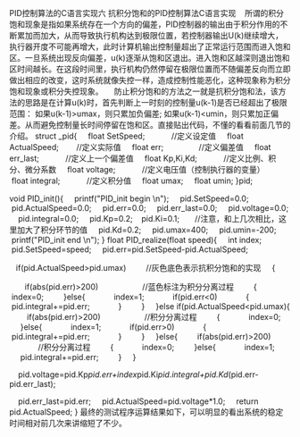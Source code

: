 PID控制算法的C语言实现六 抗积分饱和的PID控制算法C语言实现
   所谓的积分饱和现象是指如果系统存在一个方向的偏差，PID控制器的输出由于积分作用的不断累加而加大，从而导致执行机构达到极限位置，若控制器输出U(k)继续增大，执行器开度不可能再增大，此时计算机输出控制量超出了正常运行范围而进入饱和区。一旦系统出现反向偏差，u(k)逐渐从饱和区退出。进入饱和区越深则退出饱和区时间越长。在这段时间里，执行机构仍然停留在极限位置而不随偏差反向而立即做出相应的改变，这时系统就像失控一样，造成控制性能恶化，这种现象称为积分饱和现象或积分失控现象。
    防止积分饱和的方法之一就是抗积分饱和法，该方法的思路是在计算u(k)时，首先判断上一时刻的控制量u(k-1)是否已经超出了极限范围： 如果u(k-1)>umax，则只累加负偏差; 如果u(k-1)<umin，则只累加正偏差。从而避免控制量长时间停留在饱和区。直接贴出代码，不懂的看看前面几节的介绍。
struct _pid{
    float SetSpeed;            //定义设定值
    float ActualSpeed;        //定义实际值
    float err;                //定义偏差值
    float err_last;            //定义上一个偏差值
    float Kp,Ki,Kd;            //定义比例、积分、微分系数
    float voltage;            //定义电压值（控制执行器的变量）
    float integral;            //定义积分值
    float umax;
    float umin;
}pid;

void PID_init(){
    printf("PID_init begin \n");
    pid.SetSpeed=0.0;
    pid.ActualSpeed=0.0;
    pid.err=0.0;
    pid.err_last=0.0;
    pid.voltage=0.0;
    pid.integral=0.0;
    pid.Kp=0.2;
   pid.Ki=0.1;       //注意，和上几次相比，这里加大了积分环节的值
    pid.Kd=0.2;
    pid.umax=400;
    pid.umin=-200;
    printf("PID_init end \n");
}
float PID_realize(float speed){
    int index;
    pid.SetSpeed=speed;
    pid.err=pid.SetSpeed-pid.ActualSpeed;

   if(pid.ActualSpeed>pid.umax)         //灰色底色表示抗积分饱和的实现
    {

       if(abs(pid.err)>200)                    //蓝色标注为积分分离过程
        {
            index=0;
        }else{
            index=1;
            if(pid.err<0)
            {
            pid.integral+=pid.err;
            }
        }
    }else if(pid.ActualSpeed<pid.umax){
        if(abs(pid.err)>200)                    //积分分离过程
        {
            index=0;
        }else{
            index=1;
            if(pid.err>0)
            {
            pid.integral+=pid.err;
            }
        }
    }else{
        if(abs(pid.err)>200)                    //积分分离过程
        {
            index=0;
        }else{
            index=1;
            pid.integral+=pid.err;
        }
    }

    pid.voltage=pid.Kp*pid.err+index*pid.Ki*pid.integral+pid.Kd*(pid.err-pid.err_last);

    pid.err_last=pid.err;
    pid.ActualSpeed=pid.voltage*1.0;
    return pid.ActualSpeed;
}
最终的测试程序运算结果如下，可以明显的看出系统的稳定时间相对前几次来讲缩短了不少。